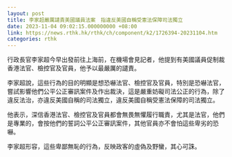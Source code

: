 ```yaml
---
layout: post
title: 李家超嚴厲譴責美國議員法案　指違反美國自稱受憲法保障司法獨立
date: 2023-11-04 09:02:15.000000000 +08:00
link: https://news.rthk.hk/rthk/ch/component/k2/1726394-20231104.htm
categories: rthk
---
```


行政長官李家超今早出發前往上海前，在機場會見記者，他提到有美國議員促制裁香港法官、檢控官及官員，他予以最嚴厲的譴責。

李家超說，這些行為的目的明顯是想恐嚇法官、檢控官及官員，特別是恐嚇法官，嘗試影響他們公平公正審訊案件及作出裁決，這是嚴重妨礙司法公正的行為，除了違反法治，亦違反美國自稱的司法獨立，違反美國自稱受憲法保障的司法獨立。

他表示，深信香港法官、檢控官及官員都會無畏無懼履行職責，尤其是法官，他們是專業的，會按他們的誓詞公平公正審訊案件，其他官員亦不會怕這些卑劣的恐嚇。

李家超形容，這些卑鄙無恥的行為，反映政客的虛偽及野蠻，其心可誅。
